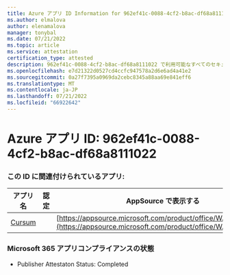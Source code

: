 ```yaml
---
title: Azure アプリ ID Information for 962ef41c-0088-4cf2-b8ac-df68a8111022
ms.author: elmalova
author: elenamalova
manager: tonybal
ms.date: 07/21/2022
ms.topic: article
ms.service: attestation
certification_type: attested
description: 962ef41c-0088-4cf2-b8ac-df68a8111022 で利用可能なすべてのセキュリティとコンプライアンス情報。
ms.openlocfilehash: e7d21322d0527cd4ccfc947578a2d6e6ad4a41e2
ms.sourcegitcommit: 0a27f7395a0969da2cebc8345a88aa69e841eff6
ms.translationtype: MT
ms.contentlocale: ja-JP
ms.lasthandoff: 07/21/2022
ms.locfileid: "66922642"
---
```

# <a name="azure-app-id-962ef41c-0088-4cf2-b8ac-df68a8111022"></a>Azure アプリ ID: 962ef41c-0088-4cf2-b8ac-df68a8111022


### <a name="apps-associated-with-this-id"></a>この ID に関連付けられているアプリ:
| **アプリ名** | **認定** | **AppSource で表示する** |
|--------------|---------------|-----------------------|
| [Cursum](../forward/WA200004407.md) |  | [https://appsource.microsoft.com/product/office/WA200004407](https://appsource.microsoft.com/product/office/WA200004407) |

### <a name="microsoft-365-app-compliance-status"></a>Microsoft 365 アプリコンプライアンスの状態
- Publisher Attestaton Status: Completed
